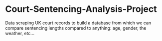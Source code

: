 # Court-Sentencing-Analysis-Project
Data scraping UK court records to build a database from which we can compare sentencing lengths compared to anything: age, gender, the weather, etc...

